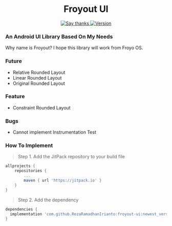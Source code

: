 <h1 align="center">
<br/>
Froyout UI
</h1>
<p align="center">
  <a href="https://github.com/RezaRamadhanIrianto/froyout-ui/stargazers">
    <img src="https://img.shields.io/badge/Say%20Thanks-👍-1EAEDB.svg" alt="Say thanks">
  </a>
  <a href="https://jitpack.io/#RezaRamadhanIrianto/froyout-ui">
    <img src="https://jitpack.io/v/RezaRamadhanIrianto/froyout-ui.svg" alt="Version"/>
  </a>
</p>

### An Android UI Library Based On My Needs
Why name is Froyout? I hope this library will work from Froyo OS.

### Future 
- Relative Rounded Layout 
- Linear Rounded Layout 
- Original Rounded Layout 

### Feature
- Constraint Rounded Layout 

### Bugs
- Cannot implement Instrumentation Test

### How To Implement
> Step 1. Add the JitPack repository to your build file

```gradle
allprojects {
	repositories {
		...
		maven { url 'https://jitpack.io' }
	}
}
  ```
  > Step 2. Add the dependency
  ```gradle
dependencies {
	implementation 'com.github.RezaRamadhanIrianto:froyout-ui:newest_version'
}
  ```
